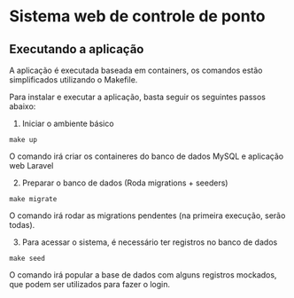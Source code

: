 # Sistema web de controle de ponto

## Executando a aplicação
A aplicação é executada baseada em containers, os comandos estão simplificados utilizando o Makefile.

Para instalar e executar a aplicação, basta seguir os seguintes passos abaixo:

1. Iniciar o ambiente básico
```shell
make up
```
O comando irá criar os containeres do banco de dados MySQL e aplicação web Laravel

2. Preparar o banco de dados (Roda migrations + seeders)
```shell
make migrate
```
O comando irá rodar as migrations pendentes (na primeira execução, serão todas).

3. Para acessar o sistema, é necessário ter registros no banco de dados
```shell
make seed
```
O comando irá popular a base de dados com alguns registros mockados, que podem ser utilizados para fazer o login.
